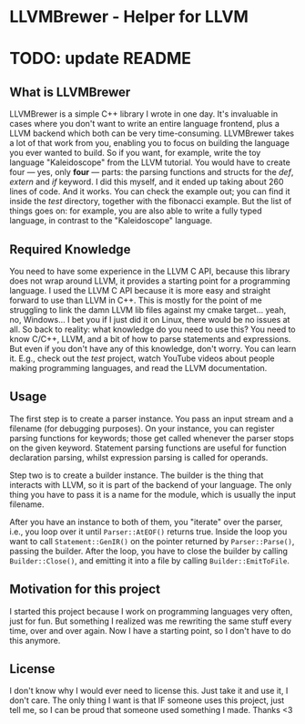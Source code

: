 # LLVMBrewer - Helper for LLVM

# TODO: update README

## What is LLVMBrewer

LLVMBrewer is a simple C++ library I wrote in one day. It's invaluable in cases where you don't want to write an entire
language frontend, plus a LLVM backend which both can be very time-consuming. LLVMBrewer takes a lot of that work from
you, enabling you to focus on building the language you ever wanted to build. So if you want, for example, write the toy
language "Kaleidoscope" from the LLVM tutorial. You would have to create four — yes, only __four__ — parts: the parsing
functions and structs for the *def*, *extern* and *if* keyword. I did this myself, and it ended up taking about 260
lines of code. And it works. You can check the example out; you can find it inside the *test* directory, together with
the fibonacci example. But the list of things goes on: for example, you are also able to write a fully typed language,
in contrast to the "Kaleidoscope" language.

## Required Knowledge

You need to have some experience in the LLVM C API, because this library does not wrap around LLVM, it provides a
starting point for a programming language. I used the LLVM C API because it is more easy and straight forward to use
than LLVM in C++. This is mostly for the point of me struggling to link the damn LLVM lib files against my cmake
target... yeah, no, Windows... I bet you if I just did it on Linux, there would be no issues at all. So back to reality:
what knowledge do you need to use this? You need to know C/C++, LLVM, and a bit of how to parse statements and
expressions. But even if you don't have any of this knowledge, don't worry. You can learn it. E.g., check out the
*test* project, watch YouTube videos about people making programming languages, and read the LLVM documentation.

## Usage

The first step is to create a parser instance. You pass an input stream and a filename (for debugging purposes). On your
instance, you can register parsing functions for keywords; those get called whenever the parser stops on the given
keyword. Statement parsing functions are useful for function declaration parsing, whilst expression parsing is called
for operands.

Step two is to create a builder instance. The builder is the thing that interacts with LLVM, so it is part of the
backend of your language. The only thing you have to pass it is a name for the module, which is usually the input
filename.

After you have an instance to both of them, you "iterate" over the parser, i.e., you loop over it
until ```Parser::AtEOF()``` returns true. Inside the loop you want to call ```Statement::GenIR()``` on the pointer
returned by ```Parser::Parse()```, passing the builder. After the loop, you have to close the builder by
calling ```Builder::Close()```, and emitting it into a file by calling ```Builder::EmitToFile```.

## Motivation for this project

I started this project because I work on programming languages very often, just for fun. But something I realized was me
rewriting the same stuff every time, over and over again. Now I have a starting point, so I don't have to do this
anymore.

## License

I don't know why I would ever need to license this. Just take it and use it, I don't care. The only thing I want is that
IF someone uses this project, just tell me, so I can be proud that someone used something I made. Thanks <3
